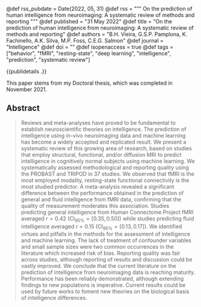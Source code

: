 @def rss_pubdate = Date(2022, 05, 31)
@def rss = """ On the prediction of human intelligence from neuroimaging: A systematic review of methods and reporting """
@def published = "31 May 2022"
@def title = "On the prediction of human intelligence from neuroimaging: A systematic review of methods and reporting"
@def authors = "B.H. Vieira, G.S.P. Pamplona, K. Fachinello, A.K. Silva, M.P. Foss, C.E.G. Salmon"
@def journal = "Intelligence"
@def doi = ""
@def isopenaccess = true
@def tags = ["behavior", "fMRI", "resting-state", "deep learning", "intelligence", "prediction", "systematic review"]


{{publidetails .}}

This paper stems from my Doctoral thesis, which was completed in November 2021.


## Abstract
> Reviews and meta-analyses have proved to be fundamental to establish neuroscientific theories on intelligence.
> The prediction of intelligence using in-vivo neuroimaging data and machine learning has become a widely accepted and replicated result.
> We present a systematic review of this growing area of research, based on studies that employ structural, functional, and/or diffusion MRI to predict intelligence in cognitively normal subjects using machine learning.
> We systematically assessed methodological and reporting quality using the PROBAST and TRIPOD in 37 studies.
> We observed that fMRI is the most employed modality, resting-state functional connectivity is the most studied predictor.
> A meta-analysis revealed a significant difference between the performance obtained in the prediction of general and fluid intelligence from fMRI data, confirming that the quality of measurement moderates this association.
> Studies predicting general intelligence from Human Connectome Project fMRI averaged $r = 0.42 \ (\text{CI}_\text{95\%} = [0.35, 0.50])$ while studies predicting fluid intelligence averaged $r = 0.15 \ (\text{CI}_\text{95\%} = [0.13, 0.17])$.
> We identified virtues and pitfalls in the methods for the assessment of intelligence and machine learning.
> The lack of treatment of confounder variables and small sample sizes were two common occurrences in the literature which increased risk of bias.
> Reporting quality was fair across studies, although reporting of results and discussion could be vastly improved.
> We conclude that the current literature on the prediction of intelligence from neuroimaging data is reaching maturity.
> Performance has been reliably demonstrated, although extending findings to new populations is imperative.
> Current results could be used by future works to foment new theories on the biological basis of intelligence differences.
